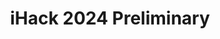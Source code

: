 ---
title: iHack 2024 Preliminary
description: This blog contains concise writeups for diverse iHACK 2024 Prelim challenges, covering domains like Meoware, RE, Incident Analysis, and Web and more. Let's explore and enhance our cybersecurity skills together. 
image:

# Badge style
style:
    background: "#0177b8"
    color: "#fff"
---